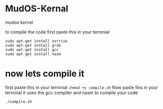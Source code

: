 # MudOS-Kernal
mudos kernel

to compile the code first paste this in your termnial

```sudo apt-get install qemu
sudo apt-get install xorriso
sudo apt-get install grub
sudo apt-get install gcc
sudo apt-get install nasm 
```
# now lets compile it
first paste this in your termnial
``` chmod +x compile.sh ```
Now paste this in your termnial it uses the gcc compiler and nasm to compile your code

```./compile.sh```
